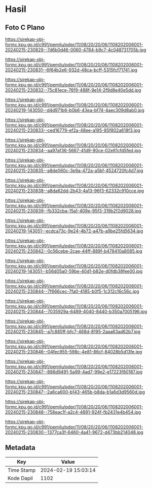 # Hasil

## Foto C Plano

https://sirekap-obj-formc.kpu.go.id/c991/pemilu/pdpr/11/08/20/20/06/1108202006001-20240215-230829--7d6b0d46-0060-4784-b9c7-4c048731705b.jpg

https://sirekap-obj-formc.kpu.go.id/c991/pemilu/pdpr/11/08/20/20/06/1108202006001-20240215-230831--6f64b2e6-932d-48ca-bcff-5315fcf71741.jpg

https://sirekap-obj-formc.kpu.go.id/c991/pemilu/pdpr/11/08/20/20/06/1108202006001-20240215-230832--75c81ece-76f9-488f-9e14-2f9d8e40e5dd.jpg

https://sirekap-obj-formc.kpu.go.id/c991/pemilu/pdpr/11/08/20/20/06/1108202006001-20240219-143050--d4d971b6-b0b6-43ea-bf74-4aec309d8ab0.jpg

https://sirekap-obj-formc.kpu.go.id/c991/pemilu/pdpr/11/08/20/20/06/1108202006001-20240215-230833--ced16779-ef2a-48ee-a195-85f802a618f3.jpg

https://sirekap-obj-formc.kpu.go.id/c991/pemilu/pdpr/11/08/20/20/06/1108202006001-20240215-230834--aa97af36-5667-41d9-90ce-02e61cfd5fed.jpg

https://sirekap-obj-formc.kpu.go.id/c991/pemilu/pdpr/11/08/20/20/06/1108202006001-20240215-230835--a8de060c-3e9a-472a-a5bf-4524720fc4d7.jpg

https://sirekap-obj-formc.kpu.go.id/c991/pemilu/pdpr/11/08/20/20/06/1108202006001-20240215-230838--a8da62dd-2b43-4a13-96f3-62332c910cce.jpg

https://sirekap-obj-formc.kpu.go.id/c991/pemilu/pdpr/11/08/20/20/06/1108202006001-20240215-230839--fb332cba-15a1-409e-95f3-319b2f2d9028.jpg

https://sirekap-obj-formc.kpu.go.id/c991/pemilu/pdpr/11/08/20/20/06/1108202006001-20240219-143051--ecdca73c-9e24-4b72-a47b-a9be25fd5634.jpg

https://sirekap-obj-formc.kpu.go.id/c991/pemilu/pdpr/11/08/20/20/06/1108202006001-20240215-230842--0c56cebe-2cae-44ff-889f-b478410a8085.jpg

https://sirekap-obj-formc.kpu.go.id/c991/pemilu/pdpr/11/08/20/20/06/1108202006001-20240219-143051--b56d05a0-59be-40d1-b82e-d0fdb38fee00.jpg

https://sirekap-obj-formc.kpu.go.id/c991/pemilu/pdpr/11/08/20/20/06/1108202006001-20240215-230844--7f666cec-7fa0-4185-b0f5-1c312c16c56c.jpg

https://sirekap-obj-formc.kpu.go.id/c991/pemilu/pdpr/11/08/20/20/06/1108202006001-20240215-230844--7035929a-6489-4040-8440-b350a7005196.jpg

https://sirekap-obj-formc.kpu.go.id/c991/pemilu/pdpr/11/08/20/20/06/1108202006001-20240215-230845--a7c885ff-bfc7-468d-8195-2aaa63ad62b7.jpg

https://sirekap-obj-formc.kpu.go.id/c991/pemilu/pdpr/11/08/20/20/06/1108202006001-20240215-230846--04fec955-598c-4e81-86cf-84028b5d13fe.jpg

https://sirekap-obj-formc.kpu.go.id/c991/pemilu/pdpr/11/08/20/20/06/1108202006001-20240215-230847--886d9491-5a99-4ad7-99e2-e17223f80187.jpg

https://sirekap-obj-formc.kpu.go.id/c991/pemilu/pdpr/11/08/20/20/06/1108202006001-20240215-230847--2a6ca600-b143-465b-b8da-b1a6d3d9560d.jpg

https://sirekap-obj-formc.kpu.go.id/c991/pemilu/pdpr/11/08/20/20/06/1108202006001-20240215-230848--758eac1f-a2c4-4891-924f-fb2431e4b454.jpg

https://sirekap-obj-formc.kpu.go.id/c991/pemilu/pdpr/11/08/20/20/06/1108202006001-20240215-230830--1377ca3f-6460-4a41-9672-d473bb214048.jpg


## Metadata

| Key        | Value               |
| ---------- | ------------------- |
| Time Stamp | 2024-02-19 15:03:14 |
| Kode Dapil | 1102                |



